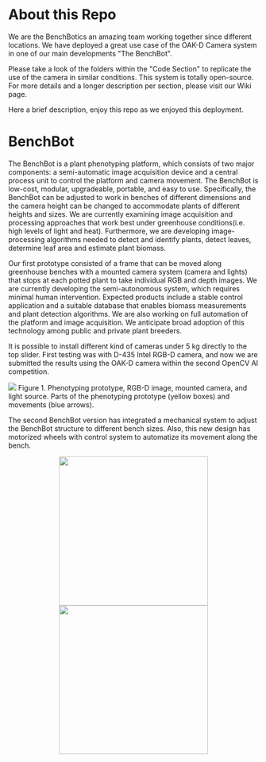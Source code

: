 # About this Repo

We are the BenchBotics an amazing team working together since different locations. We have deployed a great use case of the OAK-D Camera system in one of our main developments "The BenchBot".

Please take a look of the folders within the "Code Section" to replicate the use of the camera in similar conditions. This system is totally open-source. For more details and a longer description per section, please visit our Wiki page.

Here a brief description, enjoy this repo as we enjoyed this deployment.

# BenchBot

The BenchBot is a plant phenotyping platform, which consists of two major components: a semi-automatic image acquisition device and a central process unit to control the platform and camera movement. The BenchBot is low-cost, modular, upgradeable, portable, and easy to use. Specifically, the BenchBot can be adjusted to work in benches of different dimensions and the camera height can be changed to accommodate plants of different heights and sizes. We are currently examining image acquisition and processing approaches that work best under greenhouse conditions(i.e. high levels of light and heat). Furthermore, we are developing image-processing algorithms needed to detect and identify plants, detect leaves, determine leaf area and estimate plant biomass.

Our first prototype consisted of a frame that can be moved along greenhouse benches with a mounted camera system (camera and lights) that stops at each potted plant to take individual RGB and depth images. We are currently developing the semi-autonomous system, which requires minimal human intervention. Expected products include a stable control application and a suitable database that enables biomass measurements and plant detection algorithms. We are also working on full automation of the platform and image acquisition. We anticipate broad adoption of this technology among public and private plant breeders.

It is possible to install different kind of cameras under 5 kg directly to the top slider. First testing was with D-435 Intel RGB-D camera, and now we are submitted the results using the OAK-D camera within the second OpenCV AI competition.

![](https://lh5.googleusercontent.com/tHdXvMbHdc3JykFLDBgbhk_In4KXHa-Onu5khKwsVgKnKEjiw-9lHYCDIXmlkehCP7DSMlgtfk2aMkZyOmYPPvjAjiR3NqenPyKa1MjXKKUp1cqY0jNawHkdeBwmlO6qgtbFMeMM)
Figure 1. Phenotyping prototype, RGB-D image, mounted camera, and light source. Parts of the phenotyping prototype (yellow boxes) and movements (blue arrows).

The second BenchBot version has integrated a mechanical system to adjust the BenchBot structure to different bench sizes. Also, this new design has motorized wheels with control system to automatize its movement along the bench. 

<p align="center">
  <img width="300" src="https://lh4.googleusercontent.com/RVCFwbj2_s7OGirMTMOMG2b8EWb5M9PlDNIKfn7Jp1NuNTBwlvlcRs-GC7MivzObQDDFD564f5Q5PdjUvxcimARJOtnuBsaPXGWz3Q1wN3j0QgZ1RsPoC3OvP0LWgA">
  <img width="300" src="https://lh3.googleusercontent.com/8jJAcJXyjxXKO9xnlexA6BAQtWPNoqYF365rfe1BY3A3lTKZme3bIjkYDXfQ-diRKFd37oux9q9YqZCzRepcV2jO4sYB1S_U9FlzO22I-g9DWDhvzt2PJfftX5F0Ug">
</p>
